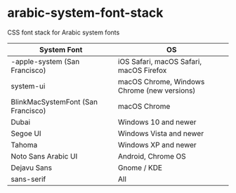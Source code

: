 # arabic-system-font-stack
CSS font stack for Arabic system fonts

| System Font                        | OS                                          |
|------------------------------------|---------------------------------------------|
| -apple-system (San Francisco)      | iOS Safari, macOS Safari, macOS Firefox     |
| system-ui                          | macOS Chrome, Windows Chrome (new versions) |
| BlinkMacSystemFont (San Francisco) | macOS Chrome                                |
| Dubai                              | Windows 10 and newer                        |
| Segoe UI                           | Windows Vista and newer                     |
| Tahoma                             | Windows XP and newer                        |
| Noto Sans Arabic UI                | Android, Chrome OS                          |
| Dejavu Sans                        | Gnome / KDE                                 |
| sans-serif                         | All                                         |
